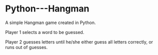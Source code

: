 # Python---Hangman
A simple Hangman game created in Python.

Player 1 selects a word to be guessed.

Player 2 guesses letters until he/she either guess all letters correctly, or runs out of guesses.
